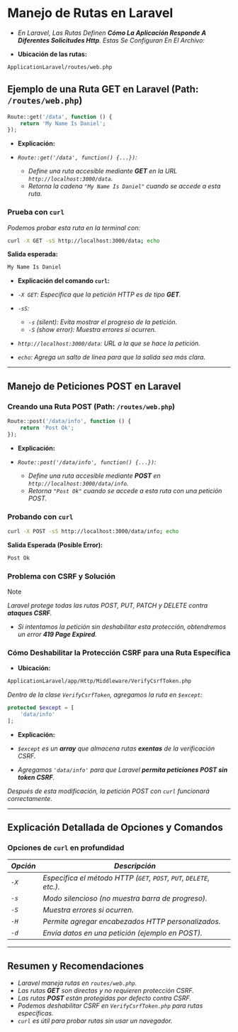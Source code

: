 <!-- Autor: Daniel Benjamin Perez Morales -->
<!-- GitHub: https://github.com/D4nitrix13 -->
<!-- GitLab: https://gitlab.com/D4nitrix13 -->
<!-- Correo electrónico: danielperezdev@proton.me -->

# **Manejo de Rutas en Laravel**  

- *En Laravel, Las Rutas Definen **Cómo La Aplicación Responde A Diferentes Solicitudes Http**. Estas Se Configuran En El Archivo:*

- **Ubicación de las rutas:**  

```bash
ApplicationLaravel/routes/web.php
```

## **Ejemplo de una Ruta GET en Laravel (Path: `/routes/web.php`)**

```php
Route::get('/data', function () {
    return 'My Name Is Daniel';
});
```

- **Explicación:**

- *`Route::get('/data', function() {...})`:*
  - *Define una ruta accesible mediante **GET** en la URL `http://localhost:3000/data`.*
  - *Retorna la cadena `"My Name Is Daniel"` cuando se accede a esta ruta.*

### **Prueba con `curl`**

*Podemos probar esta ruta en la terminal con:*

```bash
curl -X GET -sS http://localhost:3000/data; echo
```

**Salida esperada:**

```bash
My Name Is Daniel
```

- **Explicación del comando `curl`:**

- *`-X GET`: Especifica que la petición HTTP es de tipo **GET**.*
- *`-sS`:*
  - *`-s` (silent): Evita mostrar el progreso de la petición.*
  - *`-S` (show error): Muestra errores si ocurren.*
- *`http://localhost:3000/data`: URL a la que se hace la petición.*
- *`echo`: Agrega un salto de línea para que la salida sea más clara.*

---

## **Manejo de Peticiones POST en Laravel**

### **Creando una Ruta POST (Path: `/routes/web.php`)**

```php
Route::post('/data/info', function () {
    return 'Post Ok';
});
```

- **Explicación:**

- *`Route::post('/data/info', function() {...})`:*
  - *Define una ruta accesible mediante **POST** en `http://localhost:3000/data/info`.*
  - *Retorna `"Post Ok"` cuando se accede a esta ruta con una petición POST.*

### **Probando con `curl`**

```bash
curl -X POST -sS http://localhost:3000/data/info; echo
```

**Salida Esperada (Posible Error):**

```bash
Post Ok
```

### **Problema con CSRF y Solución**

> [!NOTE]
> *Laravel protege todas las rutas POST, PUT, PATCH y DELETE contra **ataques CSRF**.*

- *Si intentamos la petición sin deshabilitar esta protección, obtendremos un error **419 Page Expired**.*

### **Cómo Deshabilitar la Protección CSRF para una Ruta Específica**

- **Ubicación:**  

```bash
ApplicationLaravel/app/Http/Middleware/VerifyCsrfToken.php
```

*Dentro de la clase `VerifyCsrfToken`, agregamos la ruta en `$except`:*

```php
protected $except = [
    'data/info'
];
```

- **Explicación:**

- *`$except` es un **array** que almacena rutas **exentas** de la verificación CSRF.*
- *Agregamos `'data/info'` para que Laravel **permita peticiones POST sin token CSRF**.*

*Después de esta modificación, la petición POST con `curl` funcionará correctamente.*

---

## **Explicación Detallada de Opciones y Comandos**

### **Opciones de `curl` en profundidad**

| *Opción* | *Descripción*                                                       |
| -------- | ------------------------------------------------------------------- |
| *`-X`*   | *Especifica el método HTTP (`GET`, `POST`, `PUT`, `DELETE`, etc.).* |
| *`-s`*   | *Modo silencioso (no muestra barra de progreso).*                   |
| *`-S`*   | *Muestra errores si ocurren.*                                       |
| *`-H`*   | *Permite agregar encabezados HTTP personalizados.*                  |
| *`-d`*   | *Envía datos en una petición (ejemplo en POST).*                    |

---

## **Resumen y Recomendaciones**

- *Laravel maneja rutas en `routes/web.php`.*
- *Las rutas **GET** son directas y no requieren protección CSRF.*
- *Las rutas **POST** están protegidas por defecto contra CSRF.*
- *Podemos deshabilitar CSRF en `VerifyCsrfToken.php` para rutas específicas.*
- *`curl` es útil para probar rutas sin usar un navegador.*
